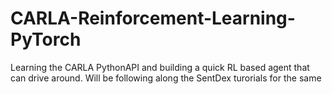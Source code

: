 # CARLA-Reinforcement-Learning-PyTorch
Learning the CARLA PythonAPI and building a quick RL based agent that can drive around. Will be following along the SentDex turorials for the same 
